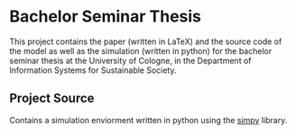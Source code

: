 # Bachelor Seminar Thesis

This project contains the paper (written in LaTeX) and the source code of the model as well as the simulation (written in python) for the bachelor seminar thesis at the University of Cologne, in the Department of Information Systems for Sustainable Society. 

## Project Source

Contains a simulation enviorment written in python using the [simpy](https://simpy.readthedocs.io/en/latest) library. 